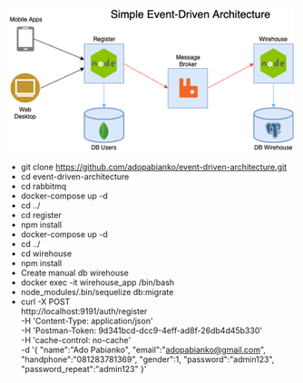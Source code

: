 ![Event Driven Architecture](https://raw.githubusercontent.com/adopabianko/event-driven-architecture/master/Simple%20Event-Driven%20Architecture.png)


- git clone https://github.com/adopabianko/event-driven-architecture.git
- cd event-driven-architecture
- cd rabbitmq
- docker-compose up -d
- cd ../
- cd register
- npm install
- docker-compose up -d
- cd ../
- cd wirehouse
- npm install
- Create manual db wirehouse
- docker exec -it wirehouse_app /bin/bash
- node_modules/.bin/sequelize db:migrate
- curl -X POST \
  http://localhost:9191/auth/register \
  -H 'Content-Type: application/json' \
  -H 'Postman-Token: 9d341bcd-dcc9-4eff-ad8f-26db4d45b330' \
  -H 'cache-control: no-cache' \
  -d '{
        "name":"Ado Pabianko",
        "email":"adopabianko@gmail.com",
        "handphone":"081283781369",
        "gender":1,
        "password":"admin123",
        "password_repeat":"admin123"
  }'
